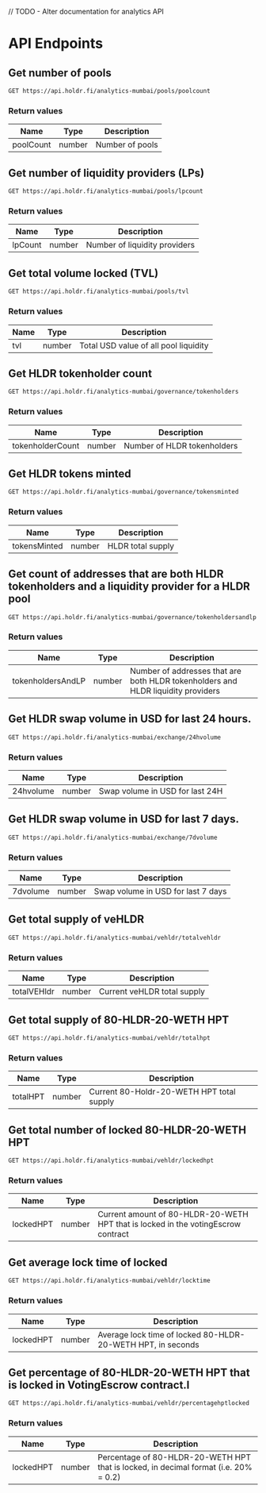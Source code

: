 // TODO - Alter documentation for analytics API

# API Endpoints

## Get number of pools

```
GET https://api.holdr.fi/analytics-mumbai/pools/poolcount
```

### Return values
| Name | Type | Description |
|---|---|---|
|poolCount|number|Number of pools|

## Get number of liquidity providers (LPs)

```
GET https://api.holdr.fi/analytics-mumbai/pools/lpcount
```

### Return values
| Name | Type | Description |
|---|---|---|
|lpCount|number|Number of liquidity providers|

## Get total volume locked (TVL)

```
GET https://api.holdr.fi/analytics-mumbai/pools/tvl
```

### Return values
| Name | Type | Description |
|---|---|---|
|tvl|number|Total USD value of all pool liquidity|

## Get HLDR tokenholder count

```
GET https://api.holdr.fi/analytics-mumbai/governance/tokenholders
```

### Return values
| Name | Type | Description |
|---|---|---|
|tokenholderCount|number|Number of HLDR tokenholders|

## Get HLDR tokens minted
```
GET https://api.holdr.fi/analytics-mumbai/governance/tokensminted
```

### Return values
| Name | Type | Description |
|---|---|---|
|tokensMinted|number|HLDR total supply|

## Get count of addresses that are both HLDR tokenholders and a liquidity provider for a HLDR pool
```
GET https://api.holdr.fi/analytics-mumbai/governance/tokenholdersandlp
```

### Return values
| Name | Type | Description |
|---|---|---|
|tokenholdersAndLP|number|Number of addresses that are both HLDR tokenholders and HLDR liquidity providers|

## Get HLDR swap volume in USD for last 24 hours.
```
GET https://api.holdr.fi/analytics-mumbai/exchange/24hvolume
```

### Return values
| Name | Type | Description |
|---|---|---|
|24hvolume|number|Swap volume in USD for last 24H|

## Get HLDR swap volume in USD for last 7 days.
```
GET https://api.holdr.fi/analytics-mumbai/exchange/7dvolume
```

### Return values
| Name | Type | Description |
|---|---|---|
|7dvolume|number|Swap volume in USD for last 7 days|

## Get total supply of veHLDR
```
GET https://api.holdr.fi/analytics-mumbai/vehldr/totalvehldr
```

### Return values
| Name | Type | Description |
|---|---|---|
|totalVEHldr|number|Current veHLDR total supply|

## Get total supply of 80-HLDR-20-WETH HPT
```
GET https://api.holdr.fi/analytics-mumbai/vehldr/totalhpt
```

### Return values
| Name | Type | Description |
|---|---|---|
|totalHPT|number|Current 80-Holdr-20-WETH HPT total supply|

## Get total number of locked 80-HLDR-20-WETH HPT
```
GET https://api.holdr.fi/analytics-mumbai/vehldr/lockedhpt
```

### Return values
| Name | Type | Description |
|---|---|---|
|lockedHPT|number|Current amount of 80-HLDR-20-WETH HPT that is locked in the votingEscrow contract|

## Get average lock time of locked 
```
GET https://api.holdr.fi/analytics-mumbai/vehldr/locktime
```

### Return values
| Name | Type | Description |
|---|---|---|
|lockedHPT|number|Average lock time of locked 80-HLDR-20-WETH HPT, in seconds|

## Get percentage of 80-HLDR-20-WETH HPT that is locked in VotingEscrow contract.l
```
GET https://api.holdr.fi/analytics-mumbai/vehldr/percentagehptlocked
```

### Return values
| Name | Type | Description |
|---|---|---|
|lockedHPT|number|Percentage of 80-HLDR-20-WETH HPT that is locked, in decimal format (i.e. 20% = 0.2)